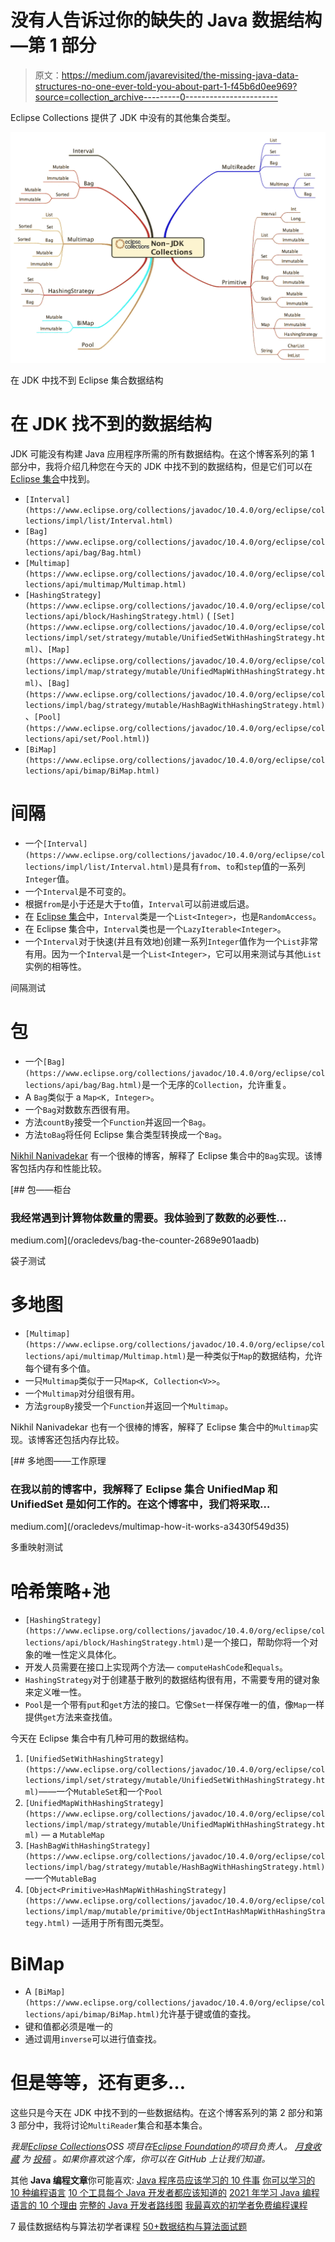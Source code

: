 # 没有人告诉过你的缺失的 Java 数据结构—第 1 部分

> 原文：<https://medium.com/javarevisited/the-missing-java-data-structures-no-one-ever-told-you-about-part-1-f45b6d0ee969?source=collection_archive---------0----------------------->

Eclipse Collections 提供了 JDK 中没有的其他集合类型。

![](img/0cb86cbfe08dc715288ebe751f313b1d.png)

在 JDK 中找不到 Eclipse 集合数据结构

# 在 JDK 找不到的数据结构

JDK 可能没有构建 Java 应用程序所需的所有数据结构。在这个博客系列的第 1 部分中，我将介绍几种您在今天的 JDK 中找不到的数据结构，但是它们可以在 [Eclipse 集合](https://github.com/eclipse/eclipse-collections)中找到。

*   `[Interval](https://www.eclipse.org/collections/javadoc/10.4.0/org/eclipse/collections/impl/list/Interval.html)`
*   `[Bag](https://www.eclipse.org/collections/javadoc/10.4.0/org/eclipse/collections/api/bag/Bag.html)`
*   `[Multimap](https://www.eclipse.org/collections/javadoc/10.4.0/org/eclipse/collections/api/multimap/Multimap.html)`
*   `[HashingStrategy](https://www.eclipse.org/collections/javadoc/10.4.0/org/eclipse/collections/api/block/HashingStrategy.html)` ( `[Set](https://www.eclipse.org/collections/javadoc/10.4.0/org/eclipse/collections/impl/set/strategy/mutable/UnifiedSetWithHashingStrategy.html)`、`[Map](https://www.eclipse.org/collections/javadoc/10.4.0/org/eclipse/collections/impl/map/strategy/mutable/UnifiedMapWithHashingStrategy.html)`、`[Bag](https://www.eclipse.org/collections/javadoc/10.4.0/org/eclipse/collections/impl/bag/strategy/mutable/HashBagWithHashingStrategy.html)`、`[Pool](https://www.eclipse.org/collections/javadoc/10.4.0/org/eclipse/collections/api/set/Pool.html)`)
*   `[BiMap](https://www.eclipse.org/collections/javadoc/10.4.0/org/eclipse/collections/api/bimap/BiMap.html)`

# 间隔

*   一个`[Interval](https://www.eclipse.org/collections/javadoc/10.4.0/org/eclipse/collections/impl/list/Interval.html)`是具有`from`、`to`和`step`值的一系列`Integer`值。
*   一个`Interval`是不可变的。
*   根据`from`是小于还是大于`to`值，`Interval`可以前进或后退。
*   在 [Eclipse 集合](https://github.com/eclipse/eclipse-collections)中，`Interval`类是一个`List<Integer>`，也是`RandomAccess`。
*   在 Eclipse 集合中，`Interval`类也是一个`LazyIterable<Integer>`。
*   一个`Interval`对于快速(并且有效地)创建一系列`Integer`值作为一个`List`非常有用。因为一个`Interval`是一个`List<Integer>`，它可以用来测试与其他`List`实例的相等性。

间隔测试

# 包

*   一个`[Bag](https://www.eclipse.org/collections/javadoc/10.4.0/org/eclipse/collections/api/bag/Bag.html)`是一个无序的`Collection`，允许重复。
*   A `Bag`类似于 a `Map<K, Integer>`。
*   一个`Bag`对数数东西很有用。
*   方法`countBy`接受一个`Function`并返回一个`Bag`。
*   方法`toBag`将任何 Eclipse 集合类型转换成一个`Bag`。

[Nikhil Nanivadekar](https://medium.com/u/4285d8a2ca86?source=post_page-----f45b6d0ee969--------------------------------) 有一个很棒的博客，解释了 Eclipse 集合中的`Bag`实现。该博客包括内存和性能比较。

[](/oracledevs/bag-the-counter-2689e901aadb) [## 包——柜台

### 我经常遇到计算物体数量的需要。我体验到了数数的必要性…

medium.com](/oracledevs/bag-the-counter-2689e901aadb) 

袋子测试

# 多地图

*   `[Multimap](https://www.eclipse.org/collections/javadoc/10.4.0/org/eclipse/collections/api/multimap/Multimap.html)`是一种类似于`Map`的数据结构，允许每个键有多个值。
*   一只`Multimap`类似于一只`Map<K, Collection<V>>`。
*   一个`Multimap`对分组很有用。
*   方法`groupBy`接受一个`Function`并返回一个`Multimap`。

Nikhil Nanivadekar 也有一个很棒的博客，解释了 Eclipse 集合中的`Multimap`实现。该博客还包括内存比较。

[](/oracledevs/multimap-how-it-works-a3430f549d35) [## 多地图——工作原理

### 在我以前的博客中，我解释了 Eclipse 集合 UnifiedMap 和 UnifiedSet 是如何工作的。在这个博客中，我们将采取…

medium.com](/oracledevs/multimap-how-it-works-a3430f549d35) 

多重映射测试

# 哈希策略+池

*   `[HashingStrategy](https://www.eclipse.org/collections/javadoc/10.4.0/org/eclipse/collections/api/block/HashingStrategy.html)`是一个接口，帮助你将一个对象的唯一性定义具体化。
*   开发人员需要在接口上实现两个方法— `computeHashCode`和`equals`。
*   `HashingStrategy`对于创建基于散列的数据结构很有用，不需要专用的键对象来定义唯一性。
*   `Pool`是一个带有`put`和`get`方法的接口。它像`Set`一样保存唯一的值，像`Map`一样提供`get`方法来查找值。

今天在 Eclipse 集合中有几种可用的数据结构。

1.  `[UnifiedSetWithHashingStrategy](https://www.eclipse.org/collections/javadoc/10.4.0/org/eclipse/collections/impl/set/strategy/mutable/UnifiedSetWithHashingStrategy.html)`——一个`MutableSet`和一个`Pool`
2.  `[UnifiedMapWithHashingStrategy](https://www.eclipse.org/collections/javadoc/10.4.0/org/eclipse/collections/impl/map/strategy/mutable/UnifiedMapWithHashingStrategy.html)` — a `MutableMap`
3.  `[HashBagWithHashingStrategy](https://www.eclipse.org/collections/javadoc/10.4.0/org/eclipse/collections/impl/bag/strategy/mutable/HashBagWithHashingStrategy.html)` —一个`MutableBag`
4.  `[Object<Primitive>HashMapWithHashingStrategy](https://www.eclipse.org/collections/javadoc/10.4.0/org/eclipse/collections/impl/map/mutable/primitive/ObjectIntHashMapWithHashingStrategy.html)` [](https://www.eclipse.org/collections/javadoc/10.4.0/org/eclipse/collections/impl/map/mutable/primitive/ObjectIntHashMapWithHashingStrategy.html)—适用于所有图元类型。

# BiMap

*   A `[BiMap](https://www.eclipse.org/collections/javadoc/10.4.0/org/eclipse/collections/api/bimap/BiMap.html)`允许基于键或值的查找。
*   键和值都必须是唯一的
*   通过调用`inverse`可以进行值查找。

# 但是等等，还有更多…

这些只是今天在 JDK 中找不到的一些数据结构。在这个博客系列的第 2 部分和第 3 部分中，我将讨论`MultiReader`集合和基本集合。

*我是*[*Eclipse Collections*](https://github.com/eclipse/eclipse-collections)*OSS 项目在*[*Eclipse Foundation*](https://projects.eclipse.org/projects/technology.collections)*的项目负责人。* [*月食收藏*](https://github.com/eclipse/eclipse-collections) *为* [*投稿*](https://github.com/eclipse/eclipse-collections/blob/master/CONTRIBUTING.md) *。如果你喜欢这个库，你可以在 GitHub 上让我们知道。*

其他 **Java 编程文章**你可能喜欢:
[Java 程序员应该学习的 10 件事](/javarevisited/9-things-java-programmers-should-learn-in-2018-3f0b2207dfc4)
[你可以学习的 10 种编程语言](/hackernoon/10-best-programming-languages-to-learn-in-2019-e5b05af4a972)
[10 个工具每个 Java 开发者都应该知道的](http://www.java67.com/2018/04/10-tools-java-developers-should-learn.html)
[2021 年学习 Java 编程语言的 10 个理由](http://javarevisited.blogspot.sg/2013/04/10-reasons-to-learn-java-programming.html)
[完整的 Java 开发者路线图](/javarevisited/the-java-programmer-roadmap-f9db163ef2c2)
[我最喜欢的初学者免费编程课程](/javarevisited/top-10-free-interactive-programming-courses-from-educative-for-beginners-to-learn-in-2021-713cbf96d4eb)

7 最佳数据结构与算法初学者课程
[50+数据结构与算法面试题](/hackernoon/50-data-structure-and-algorithms-interview-questions-for-programmers-b4b1ac61f5b0)